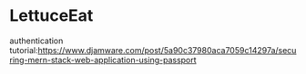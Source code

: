 # LettuceEat
authentication tutorial:https://www.djamware.com/post/5a90c37980aca7059c14297a/securing-mern-stack-web-application-using-passport